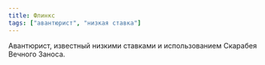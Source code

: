 ```yaml
---
title: Флинкс
tags: ["авантюрист", "низкая ставка"]
---
```


Авантюрист, известный низкими ставками и использованием Скарабея Вечного Заноса.
